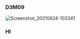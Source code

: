 ### D3M09
![Screenshot_20210824-103341](https://user-images.githubusercontent.com/91779473/135710228-96381dc7-cc06-4e04-a70c-f4813649add5.jpg)
<br>
### HI
